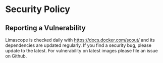 # Security Policy

## Reporting a Vulnerability

Limascope is checked daily with https://docs.docker.com/scout/ and its dependencies are updated regularly. If you find a security bug, please update to the latest. For vulnerability on latest images please file an issue on Github. 
